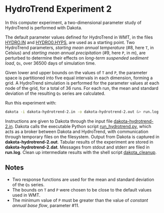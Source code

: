 # HydroTrend Experiment 2

In this computer experiment,
a two-dimensional parameter study of HydroTrend
is performed with Dakota.

The default parameter values defined for HydroTrend in WMT,
in the files
<a href="./HYDRO_IN/HYDRO.IN">HYDRO.IN</a>
and
<a href="./HYDRO_IN/HYDRO0.HYPS">HYDRO0.HYPS</a>,
are used as a starting point.
Two HydroTrend parameters,
_starting mean annual temperature_ (#8, here `T`, in Celsius) and
_starting mean annual precipitation_ (#9, here `P`, in m),
are perturbed
to determine their effects on
_long-term suspended sediment load_, `Qs`,
over 36500 days of simulation time.

Given lower and upper bounds on the values of `T` and `P`,
the parameter space is partitioned into
five equal intervals in each dimension,
forming a grid.
A HydroTrend simulation is performed
for the parameter values at each node of the grid,
for a total of 36 runs.
For each run,
the mean and standard deviation of the resulting `Qs` series
are calculated.

Run this experiment with:

```bash
dakota -i dakota-hydrotrend-2.in -o dakota-hydrotrend-2.out &> run.log
```

Instructions are given to Dakota through the input file
<a href="./dakota-hydrotrend-2.in">dakota-hydrotrend-2.in</a>.
Dakota calls the executable Python script
<a href="./run_hydrotrend.py">run_hydrotrend.py</a>,
which acts as a broker between Dakota and HydroTrend,
with communication 
through temporary files on the filesystem.
Output from Dakota is captured in
**dakota-hydrotrend-2.out**.
Tabular results of the experiment
are stored in
**dakota-hydrotrend-2.dat**.
Messages from stdout and stderr are filed in
**run.log**.
Clean up intermediate results with the shell script
<a href="./dakota_cleanup">dakota_cleanup</a>.

## Notes

* Two response functions are used for the mean and standard deviation
  of the `Qs` series.
* The bounds on `T` and `P` were chosen to be
  close to the default values used in WMT.
* The minimum value of `P` must be greater than the value of _constant
  annual base flow_, parameter #11.
